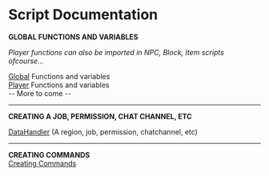 # Script Documentation

**GLOBAL FUNCTIONS AND VARIABLES**    
   
*Player functions can also be imported in NPC, Block, Item scripts ofcourse...*    

[Global](docs/fns_vars/GLOBAL_FNDOC.md) Functions and variables    
[Player](docs/fns_vars/PLAYER_FNDOC.md) Functions and variables    
-- More to come --    

***    

**CREATING A JOB, PERMISSION, CHAT CHANNEL, ETC**

[DataHandler](docs/DATAHANDLER.md) (A region, job, permission, chatchannel, etc)


***    

**CREATING COMMANDS**    
[Creating Commands](docs/COMMANDS.md)
